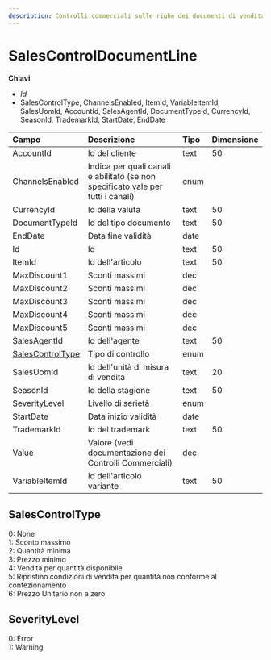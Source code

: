 ```yaml
---
description: Controlli commerciali sulle righe dei documenti di vendita
---
```


# SalesControlDocumentLine

  
 **Chiavi**

* _Id_
* SalesControlType, ChannelsEnabled, ItemId, VariableItemId, SalesUomId, AccountId, SalesAgentId, DocumentTypeId, CurrencyId, SeasonId, TrademarkId, StartDate, EndDate

| Campo | Descrizione | Tipo | Dimensione |
| :--- | :--- | :--- | :--- |
| AccountId | Id del cliente | text | 50 |
| ChannelsEnabled | Indica per quali canali è abilitato \(se non specificato vale per tutti i canali\) | enum |  |
| CurrencyId | Id della valuta | text | 50 |
| DocumentTypeId | Id del tipo documento | text | 50 |
| EndDate | Data fine validità | date |  |
| Id | Id | text | 50 |
| ItemId | Id dell'articolo | text | 50 |
| MaxDiscount1 | Sconti massimi | dec |  |
| MaxDiscount2 | Sconti massimi | dec |  |
| MaxDiscount3 | Sconti massimi | dec |  |
| MaxDiscount4 | Sconti massimi | dec |  |
| MaxDiscount5 | Sconti massimi | dec |  |
| SalesAgentId | Id dell'agente | text | 50 |
| [SalesControlType](salescontroldocumentline.md#salescontroltype) | Tipo di controllo | enum |  |
| SalesUomId | Id dell'unità di misura di vendita | text | 20 |
| SeasonId | Id della stagione | text | 50 |
| [SeverityLevel](salescontroldocumentline.md#severitylevel) | Livello di serietà | enum |  |
| StartDate | Data inizio validità | date |  |
| TrademarkId | Id del trademark | text | 50 |
| Value | Valore \(vedi documentazione dei Controlli Commerciali\) | dec |  |
| VariableItemId | Id dell'articolo variante | text | 50 |

## SalesControlType

0: None  
1: Sconto massimo  
2: Quantità minima  
3: Prezzo minimo  
4: Vendita per quantità disponibile  
5: Ripristino condizioni di vendita per quantità non conforme al confezionamento  
6: Prezzo Unitario non a zero

## SeverityLevel

0: Error  
1: Warning

